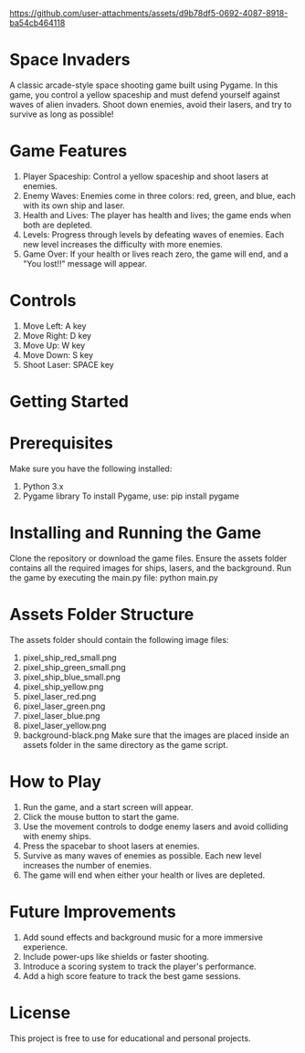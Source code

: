 https://github.com/user-attachments/assets/d9b78df5-0692-4087-8918-ba54cb464118
# Space Invaders
A classic arcade-style space shooting game built using Pygame. In this game, you control a yellow spaceship and must defend yourself against waves of alien invaders. Shoot down enemies, avoid their lasers, and try to survive as long as possible!

# Game Features
1. Player Spaceship: Control a yellow spaceship and shoot lasers at enemies.
2. Enemy Waves: Enemies come in three colors: red, green, and blue, each with its own ship and laser.
3. Health and Lives: The player has health and lives; the game ends when both are depleted.
4. Levels: Progress through levels by defeating waves of enemies. Each new level increases the difficulty with more enemies.
5. Game Over: If your health or lives reach zero, the game will end, and a "You lost!!" message will appear.

# Controls
1. Move Left: A key
2. Move Right: D key
3. Move Up: W key
4. Move Down: S key
5. Shoot Laser: SPACE key

# Getting Started
# Prerequisites
Make sure you have the following installed:

1. Python 3.x
2. Pygame library
To install Pygame, use: pip install pygame

# Installing and Running the Game
Clone the repository or download the game files.
Ensure the assets folder contains all the required images for ships, lasers, and the background.
Run the game by executing the main.py file: python main.py

# Assets Folder Structure
The assets folder should contain the following image files:

1. pixel_ship_red_small.png
2. pixel_ship_green_small.png
3. pixel_ship_blue_small.png
4. pixel_ship_yellow.png
5. pixel_laser_red.png
6. pixel_laser_green.png
7. pixel_laser_blue.png
8. pixel_laser_yellow.png
9. background-black.png
Make sure that the images are placed inside an assets folder in the same directory as the game script.

# How to Play
1. Run the game, and a start screen will appear.
2. Click the mouse button to start the game.
3. Use the movement controls to dodge enemy lasers and avoid colliding with enemy ships.
4. Press the spacebar to shoot lasers at enemies.
5. Survive as many waves of enemies as possible. Each new level increases the number of enemies.
6. The game will end when either your health or lives are depleted.

# Future Improvements
1. Add sound effects and background music for a more immersive experience.
2. Include power-ups like shields or faster shooting.
3. Introduce a scoring system to track the player's performance.
4. Add a high score feature to track the best game sessions.

# License
This project is free to use for educational and personal projects.
